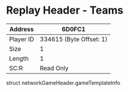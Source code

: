 #  Replay Header - Teams
Address   | 6D0FC1
----------|-------------
Player ID | 334615 (Byte Offset: 1)
Size 	  | 1
Length 	  | 1
SC:R      | Read Only

struct networkGameHeader.gameTemplateInfo
